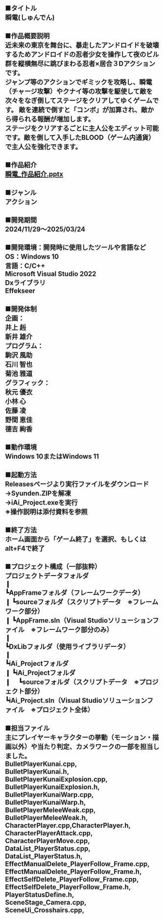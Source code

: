 ■タイトル    
瞬電(しゅんでん)
--------------------------------
■作品概要説明   
近未来の東京を舞台に、暴走したアンドロイドを破壊するためアンドロイドの忍者少女を操作して夜のビル群を縦横無尽に跳びまわる忍者×居合３Dアクションです。  
ジャンプ等のアクションでギミックを攻略し、瞬電（チャージ攻撃）やクナイ等の攻撃を駆使して敵を次々をなぎ倒してステージをクリアしてゆくゲームです。
敵を連続で倒すと「コンボ」が加算され、敵から得られる報酬が増加します。  
ステージをクリアするごとに主人公をエディット可能です。敵を倒して入手したBLOOD（ゲーム内通貨）で主人公を強化できます。
--------------------------------
■作品紹介  
[瞬電_作品紹介.pptx](https://github.com/user-attachments/files/22596770/_.pptx)
--------------------------------
■ジャンル  
アクション
--------------------------------
■開発期間  
 2024/11/29～2025/03/24
-------------------------------
■開発環境：開発時に使用したツールや言語など    
 OS：Windows 10  
 言語：C/C++  
 Microsoft Visual Studio 2022  
 Dxライブラリ  
 Effekseer  
------------------------------
■開発体制  
企画：  
 井上 赳  
 新井 雄介  
プログラム：  
 駒沢 風助   
 石川 智也   
 菊池 雅道   
グラフィック：  
 秋元 優衣  
 小林 心    
 佐藤 凌    
 野間 恵佳  
 德吉 絢香   
--------------------------------
■動作環境  
Windows 10またはWindows 11
--------------------------------
■起動方法  
Releasesページより実行ファイルをダウンロード  
→Syunden.ZIPを解凍  
→iAi_Project.exeを実行  
※操作説明は添付資料を参照  
--------------------------------
■終了方法  
 ホーム画面から「ゲーム終了」を選択、もしくはalt+F4で終了
--------------------------------
■プロジェクト構成（一部抜粋）  
プロジェクトデータフォルダ  
❙  
┗AppFrameフォルダ（フレームワークデータ）  
❙ ┗sourceフォルダ（スクリプトデータ　※フレームワーク部分）  
❙ ┗AppFrame.sln（Visual Studioソリューションファイル　※フレームワーク部分のみ）  
❙  
┗DxLibフォルダ（使用ライブラリデータ）  
❙  
┗iAi_Projectフォルダ  
❙ ┗iAi_Projectフォルダ  
❙ 　┗sourceフォルダ（スクリプトデータ　※プロジェクト部分）  
┗iAi_Project.sln（Visual Studioソリューションファイル　※プロジェクト全体）  
--------------------------------
■担当ファイル  
主にプレイヤーキャラクターの挙動（モーション・描画以外）や当たり判定、カメラワークの一部を担当しました。  
BulletPlayerKunai.cpp,  
BulletPlayerKunai.h,  
BulletPlayerKunaiExplosion.cpp,  
BulletPlayerKunaiExplosion.h,  
BulletPlayerKunaiWarp.cpp,  
BulletPlayerKunaiWarp.h,  
BulletPlayerMeleeWeak.cpp,  
BulletPlayerMeleeWeak.h,  
CharacterPlayer.cpp,CharacterPlayer.h,  
CharacterPlayerAttack.cpp,  
CharacterPlayerMove.cpp,  
DataList_PlayerStatus.cpp,  
DataList_PlayerStatus.h,  
EffectManualDelete_PlayerFollow_Frame.cpp,  
EffectManualDelete_PlayerFollow_Frame.h,  
EffectSelfDelete_PlayerFollow_Frame.cpp,  
EffectSelfDelete_PlayerFollow_Frame.h,  
PlayerStatusDefine.h,  
SceneStage_Camera.cpp,  
SceneUi_Crosshairs.cpp,  
--------------------------------
